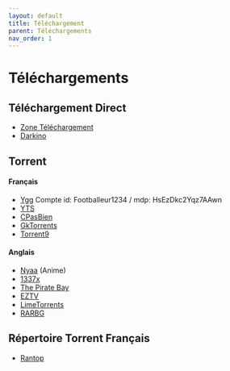 ```yaml
---
layout: default
title: Téléchargement
parent: Téléchargements
nav_order: 1
---
```


# Téléchargements
## Téléchargement Direct
- [Zone Téléchargement](https://www.zone-telechargement.fyi/)
- [Darkino](https://darkiworld.org/)

## Torrent
#### Français
- [Ygg](https://www.ygg.re/) Compte id: Footballeur1234 / mdp: HsEzDkc2Yqz7AAwn 
- [YTS](https://yts.mx/)
- [CPasBien](https://www.cpasbien.lc/)
- [GkTorrents](https://www.gktorrent.gy/)
- [Torrent9](https://www.torrent9.ing/)

#### Anglais
- [Nyaa](https://nyaa.si/) (Anime)
- [1337x](https://www.1337x.to/home/)
- [The Pirate Bay](https://thepiratebay.party/)
- [EZTV](https://eztvx.to/home)
- [LimeTorrents](https://www.limetorrents.lol/)
- [RARBG](https://rargb.to/)

## Répertoire Torrent Français
- [Rantop](https://www.rantop.org/)